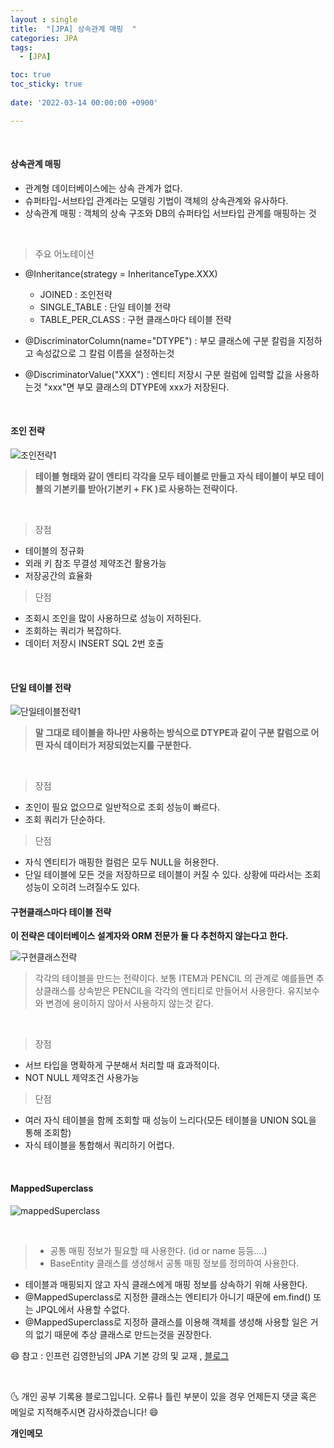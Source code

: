 ```yaml
---
layout : single
title:  "[JPA] 상속관계 매핑  "
categories: JPA
tags:
  - [JPA]

toc: true
toc_sticky: true
 
date: '2022-03-14 00:00:00 +0900'

---
```



<br>

#### 상속관계 매핑 
- 관계형 데이터베이스에는 상속 관계가 없다.
- 슈퍼타입-서브타입 관계라는 모델링 기법이 객체의 상속관계와 유사하다.
- 상속관계 매핑 : 객체의 상속 구조와 DB의 슈퍼타입 서브타입 관계를 매핑하는 것

<BR>


> 주요 어노테이션
- @Inheritance(strategy = InheritanceType.XXX)
  - JOINED : 조인전략
  - SINGLE_TABLE : 단일 테이블 전략
  - TABLE_PER_CLASS : 구현 클래스마다 테이블 전략

- @DiscriminatorColumn(name="DTYPE") : 부모 클래스에 구분 칼럼을 지정하고 속성값으로 그 칼럼 이름을 설정하는것 
- @DiscriminatorValue("XXX") : 엔티티 저장시 구분 컬럼에 입력할 값을 사용하는것 "xxx"면 부모 클래스의 DTYPE에 xxx가 저장된다. 

<br>

#### 조인 전략

![조인전략1](https://user-images.githubusercontent.com/52389219/158091343-56f9b962-f22d-4bf5-8a07-ea086f4c766f.PNG)

> **테이블 형태와 같이 엔티티 각각을 모두 테이블로 만들고 자식 테이블이 부모 테이블의 기본키를 받아(기본키 + FK )로 사용하는 전략이다.**

<br>

> 장점
- 테이블의 정규화
- 외래 키 참조 무결성 제약조건 활용가능
- 저장공간의 효율화

> 단점
- 조회시 조인을 많이 사용하므로 성능이 저하된다.
- 조회하는 쿼리가 복잡하다.
- 데이터 저장시 INSERT SQL 2번 호출

<BR>

#### 단일 테이블 전략 

![단일테이블전략1](https://user-images.githubusercontent.com/52389219/158091347-08f36e49-0b96-4a1b-835c-862b31aa337c.PNG)

> **말 그대로 테이블을 하나만 사용하는 방식으로 DTYPE과 같이 구분 칼럼으로 어떤 자식 데이터가 저장되었는지를 구분한다.**

<BR>

> 장점
- 조인이 필요 없으므로 일반적으로 조회 성능이 빠르다.
- 조회 쿼리가 단순하다.

> 단점
- 자식 엔티티가 매핑한 컬럼은 모두 NULL을 허용한다.
- 단일 테이블에 모든 것을 저장하므로 테이블이 커질 수 있다. 상황에 따라서는 조회성능이 오히려 느려질수도 있다.


#### 구현클래스마다 테이블 전략

**이 전략은 데이터베이스 설계자와 ORM 전문가 둘 다 추천하지 않는다고 한다.**

![구현클래스전략](https://user-images.githubusercontent.com/52389219/158091352-bcb05195-fc30-4cf2-bcba-cfc5b1d1f029.PNG)

> 각각의 테이블을 만드는 전략이다. 보통 ITEM과 PENCIL 의 관계로 예를들면 추상클래스를 상속받은 PENCIL을 각각의 엔티티로 만들어서 사용한다. 유지보수와 변경에 용이하지 않아서 사용하지 않는것 같다. 

<BR>

> 장점
- 서브 타입을 명확하게 구분해서 처리할 때 효과적이다.
- NOT NULL 제약조건 사용가능

> 단점
- 여러 자식 테이블을 함께 조회할 때 성능이 느리다(모든 테이블을 UNION SQL을 통해 조회함)
- 자식 테이블을 통합해서 쿼리하기 어렵다.


<BR>

#### MappedSuperclass 

![mappedSuperclass](https://user-images.githubusercontent.com/52389219/158093859-de283bdc-0d0c-44de-943f-f93251fd436c.PNG)

<br>

> * 공통 매핑 정보가 필요할 때 사용한다. (id or name 등등....)
> * BaseEntity 클래스를 생성해서 공통 매핑 정보를 정의하여 사용한다.

- 테이블과 매핑되지 않고 자식 클래스에게 매핑 정보를 상속하기 위해 사용한다. 
- @MappedSuperclass로 지정한 클래스는 엔티티가 아니기 때문에 em.find() 또는 JPQL에서 사용할 수없다.
- @MappedSuperclass로 지정하 클래스를 이용해 객체를 생성해 사용할 일은 거의 없기 때문에 추상 클래스로 만드는것을 권장한다.



😄 참고 : 인프런 김영한님의 JPA 기본 강의 및 교재  , [블로그](https://hyeooona825.tistory.com/90)

<br>

🌜 개인 공부 기록용 블로그입니다. 오류나 틀린 부분이 있을 경우 
언제든지 댓글 혹은 메일로 지적해주시면 감사하겠습니다! 😄
<br>

**개인메모** 
